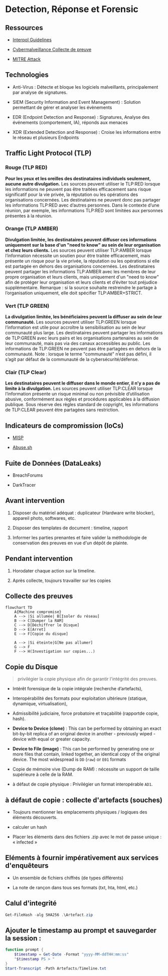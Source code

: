 # Detection, Réponse et Forensic

## Ressources

* [Interpol Guidelines](https://www.interpol.int/content/download/16243/file/Guidelines_to_Digital_Forensics_First_Responders_V7.pdf)

* [Cybermalveillance Collecte de preuve](https://www.cybermalveillance.gouv.fr/tous-nos-contenus/document-prestataire/guide-collecte-preuve)

* [MITRE Attack](https://attack.mitre.org/)

## Technologies

* Anti-Virus : Détecte et bloque les logiciels malveillants, principalement par analyse de signatures.

* SIEM (Security Information and Event Management) : Solution permettant de gérer et analyser les évènements

* EDR (Endpoint Detection and Response) : Signatures, Analyse des événements (comportement, IA), réponds aux menaces

* XDR (Extended Detection and Response) : Croise les informations entre le réseau et plusieurs Endpoints


## Traffic Light Protocol (TLP)

### Rouge (TLP RED)

**Pour les yeux et les oreilles des destinataires individuels seulement, aucune autre divulgation.** Les sources peuvent utiliser le TLP:RED lorsque les informations ne peuvent pas être traitées efficacement sans risque significatif pour la vie privée, la réputation ou les opérations des organisations concernées. Les destinataires ne peuvent donc pas partager les informations TLP:RED avec d’autres personnes. Dans le contexte d’une réunion, par exemple, les informations TLP:RED sont limitées aux personnes présentes à la réunion.


### Orange (TLP AMBER)

**Divulgation limitée, les destinataires peuvent diffuser ces informations uniquement sur la base d'un "need to know" au sein de leur organisation et chez leurs clients.** Les sources peuvent utiliser TLP:AMBER lorsque l’information nécessite un soutien pour être traitée efficacement, mais présente un risque pour la vie privée, la réputation ou les opérations si elle est partagée en dehors des organisations concernées. Les destinataires peuvent partager les informations TLP:AMBER avec les membres de leur propre organisation et leurs clients, mais uniquement d'un "need to know" afin de protéger leur organisation et leurs clients et d’éviter tout préjudice supplémentaire. Remarque : si la source souhaite restreindre le partage à l’organisation uniquement, elle doit spécifier TLP:AMBER+STRICT.


### Vert (TLP GREEN)

**La divulgation limitée, les bénéficiaires peuvent la diffuser au sein de leur communauté.** Les sources peuvent utiliser TLP:GREEN lorsque l’information est utile pour accroître la sensibilisation au sein de leur communauté plus large. Les destinataires peuvent partager les informations de TLP:GREEN avec leurs pairs et les organisations partenaires au sein de leur communauté, mais pas via des canaux accessibles au public. Les informations de TLP:GREEN ne peuvent pas être partagées en dehors de la communauté. Note : lorsque le terme "communauté" n’est pas défini, il s’agit par défaut de la communauté de la cybersécurité/défense.


### Clair (TLP Clear)

**Les destinataires peuvent le diffuser dans le monde entier, il n’y a pas de limite à la divulgation.** Les sources peuvent utiliser TLP:CLEAR lorsque l’information présente un risque minimal ou non prévisible d’utilisation abusive, conformément aux règles et procédures applicables à la diffusion publique. Sous réserve des règles standard de copyright, les informations de TLP:CLEAR peuvent être partagées sans restriction.



## Indicateurs de compromission (IoCs)

* [MISP](https://www.misp-project.org/)

* [Abuse.sh](https://abuse.ch/)


## Fuite de Données (DataLeaks)

* BreachForums

* DarkTracer


## Avant intervention

1. Disposer du matériel adéquat : duplicateur (Hardware write blocker), appareil photo, softwares, etc.

2. Disposer des templates de document : timeline, rapport

3. Informer les parties prenantes et faire valider la méthodologie de conservation des preuves en vue d'un dépôt de plainte.

## Pendant intervention

1. Horodater chaque action sur la timeline.

2. Après collecte, toujours travailler sur les copies

## Collecte des preuves

```mermaid
flowchart TD
    A{Machine compromise}
    A --> |Si allumée| B[Isoler du réseau]
    B --> C[Dumper la RAM]
    C --> D[Déchiffrer le Disque]
    D --> E[Arret]
    E --> F[Copie du disque]

    A --> |Si éteinte|G[Ne pas allumer]
    G --> F
    F --> H(Investigation sur copies...)
```

## Copie du Disque

> privilégier la copie physique afin de garantir l'intégrité des preuves.

* Intérêt forensique de la copie intégrale (recherche d’artefacts),

* Interopérabilité des formats pour exploitation ultérieure (statique, dynamique, virtualisation),

* Admissibilité judiciaire, force probatoire et traçabilité (rapportde copie, hash).

* **Device to Device (clone)** : This can be performed by obtaining an exact bit-by-bit replica of an original device in another - previously wiped - device with equal or greater capacity.

* **Device to File (image)** : This can be performed by generating one or more files that contain, linked together, an identical copy of the original device. The most widespread is `DD` (`raw`) or `E01` formats

* Copie de mémoire vive (Dump de RAM) : nécessite un support de taille supérieure à celle de la RAM.

* à défaut de copie physique : Privilégier un format interopérable `AD1`.

## à défaut de copie : collecte d'artefacts (souches)

* Toujours mentionner les emplacements physiques / logiques des éléments découverts.

* calculer un hash

* Placer les éléments dans des fichiers .zip avec le mot de passe unique : « infected »

## Eléments à fournir impérativement aux services d'enquêteurs

* Un ensemble de fichiers chiffrés (de types différents)

* La note de rançon dans tous ses formats (txt, hta, html, etc.)


## Calul d'integrité

```powershell
Get-FileHash -alg SHA256 .\Artefact.zip
```

## Ajouter le timestamp au prompt et sauvegarder la session : 

```powershell
function prompt {
    $timestamp = Get-Date -Format "yyyy-MM-ddTHH:mm:ss"
    "$timestamp PS > "
}
Start-Transcript -Path Artefacts/Timeline.txt
```
